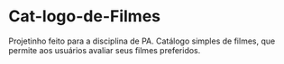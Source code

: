 # Cat-logo-de-Filmes
Projetinho feito para a disciplina de PA. Catálogo simples de filmes, que permite aos usuários avaliar seus filmes preferidos.

